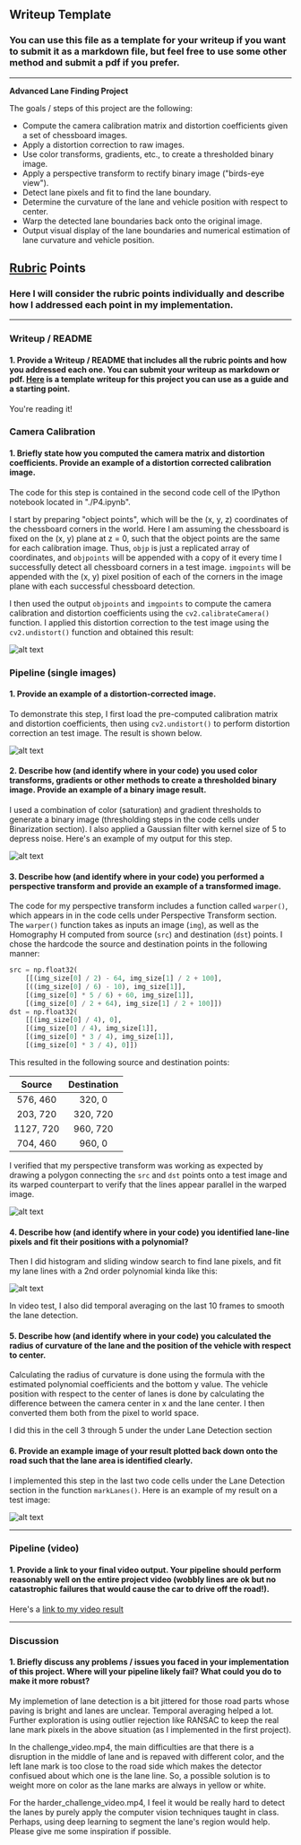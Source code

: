 ## Writeup Template

### You can use this file as a template for your writeup if you want to submit it as a markdown file, but feel free to use some other method and submit a pdf if you prefer.

---

**Advanced Lane Finding Project**

The goals / steps of this project are the following:

* Compute the camera calibration matrix and distortion coefficients given a set of chessboard images.
* Apply a distortion correction to raw images.
* Use color transforms, gradients, etc., to create a thresholded binary image.
* Apply a perspective transform to rectify binary image ("birds-eye view").
* Detect lane pixels and fit to find the lane boundary.
* Determine the curvature of the lane and vehicle position with respect to center.
* Warp the detected lane boundaries back onto the original image.
* Output visual display of the lane boundaries and numerical estimation of lane curvature and vehicle position.

[//]: # (Image References)

[image1]: ./output_images/Undistortion.png "Undistorted"
[image2]: ./output_images/undist_test1.png "Road Transformed"
[image3]: ./output_images/Bin_test3.png "Binary Example"
[image4]: ./output_images/PT_straight_lines1.png "Warp Example"
[image5]: ./output_images/search.png "Fit Visual"
[image6]: ./output_images/map_lanes.png "Output"
[video1]: ./project_video.mp4 "Video"

## [Rubric](https://review.udacity.com/#!/rubrics/571/view) Points

### Here I will consider the rubric points individually and describe how I addressed each point in my implementation.  

---

### Writeup / README

#### 1. Provide a Writeup / README that includes all the rubric points and how you addressed each one.  You can submit your writeup as markdown or pdf.  [Here](https://github.com/udacity/CarND-Advanced-Lane-Lines/blob/master/writeup_template.md) is a template writeup for this project you can use as a guide and a starting point.  

You're reading it!

### Camera Calibration

#### 1. Briefly state how you computed the camera matrix and distortion coefficients. Provide an example of a distortion corrected calibration image.

The code for this step is contained in the second code cell of the IPython notebook located in "./P4.ipynb".  

I start by preparing "object points", which will be the (x, y, z) coordinates of the chessboard corners in the world. Here I am assuming the chessboard is fixed on the (x, y) plane at z = 0, such that the object points are the same for each calibration image.  Thus, `objp` is just a replicated array of coordinates, and `objpoints` will be appended with a copy of it every time I successfully detect all chessboard corners in a test image.  `imgpoints` will be appended with the (x, y) pixel position of each of the corners in the image plane with each successful chessboard detection.  

I then used the output `objpoints` and `imgpoints` to compute the camera calibration and distortion coefficients using the `cv2.calibrateCamera()` function.  I applied this distortion correction to the test image using the `cv2.undistort()` function and obtained this result: 

![alt text][image1]

### Pipeline (single images)

#### 1. Provide an example of a distortion-corrected image.

To demonstrate this step, I first load the pre-computed calibration matrix and distortion coefficients, then using `cv2.undistort()` to perform distortion correction an test image. The result is shown below.

![alt text][image2]

#### 2. Describe how (and identify where in your code) you used color transforms, gradients or other methods to create a thresholded binary image.  Provide an example of a binary image result.

I used a combination of color (saturation) and gradient thresholds to generate a binary image (thresholding steps in the code cells under Binarization section). I also applied a Gaussian filter with kernel size of 5 to depress noise. Here's an example of my output for this step.

![alt text][image3]

#### 3. Describe how (and identify where in your code) you performed a perspective transform and provide an example of a transformed image.

The code for my perspective transform includes a function called `warper()`, which appears in in the code cells under Perspective Transform section. The `warper()` function takes as inputs an image (`img`), as well as the Homography H computed from source (`src`) and destination (`dst`) points.  I chose the hardcode the source and destination points in the following manner:

```python
src = np.float32(
    [[(img_size[0] / 2) - 64, img_size[1] / 2 + 100],
    [((img_size[0] / 6) - 10), img_size[1]],
    [(img_size[0] * 5 / 6) + 60, img_size[1]],
    [(img_size[0] / 2 + 64), img_size[1] / 2 + 100]])
dst = np.float32(
    [[(img_size[0] / 4), 0],
    [(img_size[0] / 4), img_size[1]],
    [(img_size[0] * 3 / 4), img_size[1]],
    [(img_size[0] * 3 / 4), 0]])
```

This resulted in the following source and destination points:

| Source        | Destination   | 
|:-------------:|:-------------:| 
| 576, 460      | 320, 0        | 
| 203, 720      | 320, 720      |
| 1127, 720     | 960, 720      |
| 704, 460      | 960, 0        |

I verified that my perspective transform was working as expected by drawing a polygon connecting the `src` and `dst` points onto a test image and its warped counterpart to verify that the lines appear parallel in the warped image.

![alt text][image4]

#### 4. Describe how (and identify where in your code) you identified lane-line pixels and fit their positions with a polynomial?

Then I did histogram and sliding window search to find lane pixels, and fit my lane lines with a 2nd order polynomial kinda like this:

![alt text][image5]

In video test, I also did temporal averaging on the last 10 frames to smooth the lane detection.

#### 5. Describe how (and identify where in your code) you calculated the radius of curvature of the lane and the position of the vehicle with respect to center.

Calculating the radius of curvature is done using the formula with the estimated polynomial coefficients and the bottom y value. The vehicle position with respect to the center of lanes is done by calculating the difference between the camera center in x and the lane center. I then converted them both from the pixel to world space.

I did this in the cell 3 through 5 under the under Lane Detection section

#### 6. Provide an example image of your result plotted back down onto the road such that the lane area is identified clearly.

I implemented this step in the last two code cells under the Lane Detection section in the function `markLanes()`.  Here is an example of my result on a test image:

![alt text][image6]

---

### Pipeline (video)

#### 1. Provide a link to your final video output.  Your pipeline should perform reasonably well on the entire project video (wobbly lines are ok but no catastrophic failures that would cause the car to drive off the road!).

Here's a [link to my video result](./test_videos_output/project_video.mp4)

---

### Discussion

#### 1. Briefly discuss any problems / issues you faced in your implementation of this project.  Where will your pipeline likely fail?  What could you do to make it more robust?

My implemetion of lane detection is a bit jittered for those road parts whose paving is bright and lanes are unclear. Temporal averaging helped a lot. Further exploration is using outlier rejection like RANSAC to keep the real lane mark pixels in the above situation (as I implemented in the first project).

In the challenge_video.mp4, the main difficulties are that there is a disruption in the middle of lane and is repaved with different color, and the left lane mark is too close to the road side which makes the detector confisued about which one is the lane line. So, a possible solution is to weight more on color as the lane marks are always in yellow or white.

For the harder_challenge_video.mp4, I feel it would be really hard to detect the lanes by purely apply the computer vision techniques taught in class. Perhaps, using deep learning to segment the lane's region would help. Please give me some inspiration if possible.
